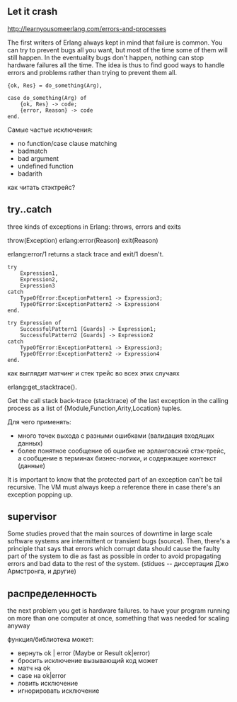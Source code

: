 ## Let it crash

http://learnyousomeerlang.com/errors-and-processes

The first writers of Erlang always kept in mind that failure is
common. You can try to prevent bugs all you want, but most of the time
some of them will still happen. In the eventuality bugs don't happen,
nothing can stop hardware failures all the time. The idea is thus to
find good ways to handle errors and problems rather than trying to
prevent them all.


```
{ok, Res} = do_something(Arg),
```

```
case do_something(Arg) of
    {ok, Res} -> code;
    {error, Reason} -> code
end.
```

Самые частые исключения:

- no function/case clause matching
- badmatch
- bad argument
- undefined function
- badarith

как читать стэктрейс?


## try..catch

three kinds of exceptions in Erlang: throws, errors and exits

throw(Exception)
erlang:error(Reason)
exit(Reason)

erlang:error/1 returns a stack trace and exit/1 doesn't.

```
try
    Expression1,
    Expression2,
    Expression3
catch
    TypeOfError:ExceptionPattern1 -> Expression3;
    TypeOfError:ExceptionPattern2 -> Expression4
end.
```

```
try Expression of
    SuccessfulPattern1 [Guards] -> Expression1;
    SuccessfulPattern2 [Guards] -> Expression2
catch
    TypeOfError:ExceptionPattern1 -> Expression3;
    TypeOfError:ExceptionPattern2 -> Expression4
end.
```

как выглядит матчинг и стек трейс во всех этих случаях

erlang:get_stacktrace().

Get the call stack back-trace (stacktrace) of the last exception in
the calling process as a list of {Module,Function,Arity,Location}
tuples.

Для чего применять:
- много точек выхода с разными ошибками
  (валидация входящих данных)
- более понятное сообщение об ошибке
  не эрланговский стэк-трейс, а сообщение в терминах бизнес-логики, и содержащее контекст (данные)

It is important to know that the protected part of an exception can't be tail recursive.
The VM must always keep a reference there in case there's an exception popping up.

## supervisor

Some studies proved that the main sources of downtime in large scale
software systems are intermittent or transient bugs (source). Then,
there's a principle that says that errors which corrupt data should
cause the faulty part of the system to die as fast as possible in
order to avoid propagating errors and bad data to the rest of the
system.  (stidues -- диссертация Джо Армстронга, и другие)


## распределенность

the next problem you get is hardware failures.  to have your program
 running on more than one computer at once, something that was needed
 for scaling anyway



функция/библиотека может:
- вернуть ok | error (Maybe or Result ok|error)
- бросить исключение
вызывающий код может
- матч на ok
- case на ok|error
- ловить исключение
- игнорировать исключение
